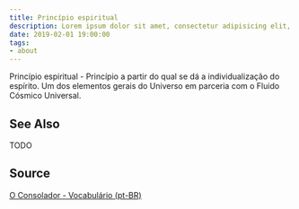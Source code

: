 ```yaml
---
title: Princípio espiritual
description: Lorem ipsum dolor sit amet, consectetur adipisicing elit, sed do eiusmod tempor incididunt ut labore et dolore magna aliqua.  TODO
date: 2019-02-01 19:00:00
tags:
- about
---
```


Princípio espiritual - Princípio a partir do qual se dá a individualização do espírito. Um dos elementos gerais do Universo em parceria com o Fluido Cósmico Universal.



## See Also
TODO

## Source
[O Consolador - Vocabulário (pt-BR)](http://www.oconsolador.com.br/linkfixo/vocabulario/principal.html)
